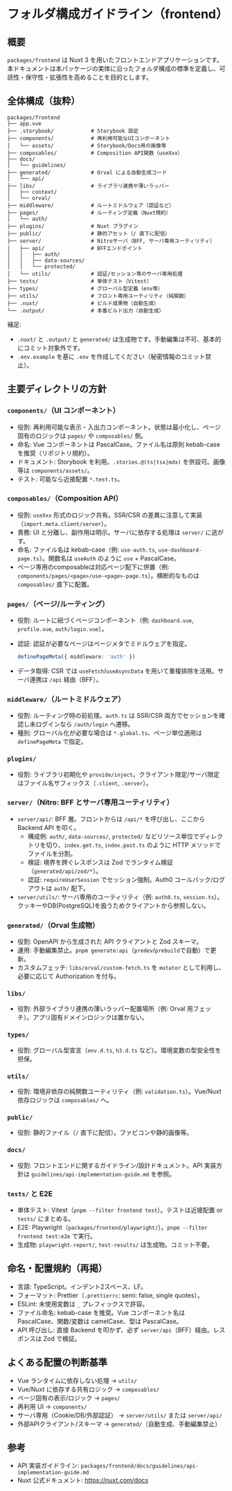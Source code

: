 # フォルダ構成ガイドライン（frontend）

## 概要

`packages/frontend` は Nuxt 3 を用いたフロントエンドアプリケーションです。本ドキュメントは本パッケージの実体に沿ったフォルダ構成の標準を定義し、可読性・保守性・拡張性を高めることを目的とします。

## 全体構成（抜粋）

```
packages/frontend
├── app.vue
├── .storybook/            # Storybook 設定
├── components/            # 再利用可能なUIコンポーネント
│   └── assets/            # Storybook/Docs用の画像等
├── composables/           # Composition API関数（useXxx）
├── docs/
│   └── guidelines/
├── generated/             # Orval による自動生成コード
│   └── api/
├── libs/                  # ライブラリ連携や薄いラッパー
│   ├── context/
│   └── orval/
├── middleware/            # ルートミドルウェア（認証など）
├── pages/                 # ルーティング定義（Nuxt規約）
│   └── auth/
├── plugins/               # Nuxt プラグイン
├── public/                # 静的アセット（/ 直下に配信）
├── server/                # Nitroサーバ（BFF, サーバ専用ユーティリティ）
│   ├── api/               # BFFエンドポイント
│   │   ├── auth/
│   │   ├── data-sources/
│   │   └── protected/
│   └── utils/             # 認証/セッション等のサーバ専用処理
├── tests/                 # 単体テスト（Vitest）
├── types/                 # グローバル型定義（env等）
├── utils/                 # フロント専用ユーティリティ（純関数）
├── .nuxt/                 # ビルド成果物（自動生成）
└── .output/               # 本番ビルド出力（自動生成）
```

補足:

- `.nuxt/` と `.output/` と `generated/` は生成物です。手動編集は不可、基本的にコミット対象外です。
- `.env.example` を基に `.env` を作成してください（秘密情報のコミット禁止）。

## 主要ディレクトリの方針

### `components/`（UI コンポーネント）

- 役割: 再利用可能な表示・入出力コンポーネント。状態は最小化し、ページ固有のロジックは `pages/` や `composables/` 側。
- 命名: Vue コンポーネントは PascalCase。ファイル名は原則 kebab-case を推奨（リポジトリ規約）。
- ドキュメント: Storybook を利用。`.stories.@(ts|tsx|mdx)` を併設可。画像等は `components/assets/`。
- テスト: 可能なら近接配置 `*.test.ts`。

### `composables/`（Composition API）

- 役割: `useXxx` 形式のロジック共有。SSR/CSR の差異に注意して実装（`import.meta.client/server`）。
- 責務: UI と分離し、副作用は明示。サーバに依存する処理は `server/` に逃がす。
- 命名: ファイル名は kebab-case（例: `use-auth.ts`, `use-dashboard-page.ts`）。関数名は `useAuth` のように `use` + PascalCase。
- ページ専用のcomposableは対応ページ配下に併置（例: `components/pages/<page>/use-<page>-page.ts`）。横断的なものは `composables/` 直下に配置。

### `pages/`（ページ/ルーティング）

- 役割: ルートに紐づくページコンポーネント（例: `dashboard.vue`, `profile.vue`, `auth/login.vue`）。
- 認証: 認証が必要なページはページメタでミドルウェアを指定。

  ```ts
  definePageMeta({ middleware: 'auth' })
  ```

- データ取得: CSR では `useFetch`/`useAsyncData` を用いて重複排除を活用。サーバ連携は `/api` 経由（BFF）。

### `middleware/`（ルートミドルウェア）

- 役割: ルーティング時の前処理。`auth.ts` は SSR/CSR 両方でセッションを確認し未ログインなら `/auth/login` へ遷移。
- 種別: グローバル化が必要な場合は `*.global.ts`、ページ単位適用は `definePageMeta` で指定。

### `plugins/`

- 役割: ライブラリ初期化や `provide/inject`。クライアント限定/サーバ限定はファイル名サフィックス（`.client`, `.server`）。

### `server/`（Nitro: BFF とサーバ専用ユーティリティ）

- `server/api/`: BFF 層。フロントからは `/api/*` を呼び出し、ここから Backend API を叩く。
  - 構成例: `auth/`, `data-sources/`, `protected/` などリソース単位でディレクトリを切り、`index.get.ts`, `index.post.ts` のように HTTP メソッドでファイルを分割。
  - 検証: 境界を跨ぐレスポンスは Zod でランタイム検証（`generated/api/zod/*`）。
  - 認証: `requireUserSession` でセッション強制。Auth0 コールバック/ログアウトは `auth/` 配下。
- `server/utils/`: サーバ専用のユーティリティ（例: `auth0.ts`, `session.ts`）。クッキーやDB(PostgreSQL)を扱うためクライアントから参照しない。

### `generated/`（Orval 生成物）

- 役割: OpenAPI から生成された API クライアントと Zod スキーマ。
- 運用: 手動編集禁止。`pnpm generate:api`（`predev`/`prebuild`で自動）で更新。
- カスタムフェッチ: `libs/orval/custom-fetch.ts` を `mutator` として利用し、必要に応じて Authorization を付与。

### `libs/`

- 役割: 外部ライブラリ連携の薄いラッパー配置場所（例: Orval 用フェッチ）。アプリ固有ドメインロジックは置かない。

### `types/`

- 役割: グローバル型宣言（`env.d.ts`, `h3.d.ts` など）。環境変数の型安全性を担保。

### `utils/`

- 役割: 環境非依存の純関数ユーティリティ（例: `validation.ts`）。Vue/Nuxt 依存ロジックは `composables/` へ。

### `public/`

- 役割: 静的ファイル（`/` 直下に配信）。ファビコンや静的画像等。

### `docs/`

- 役割: フロントエンドに関するガイドライン/設計ドキュメント。API 実装方針は `guidelines/api-implementation-guide.md` を参照。

### `tests/` と E2E

- 単体テスト: Vitest（`pnpm --filter frontend test`）。テストは近接配置 or `tests/` にまとめる。
- E2E: Playwright（`packages/frontend/playwright/`）。`pnpm --filter frontend test:e2e` で実行。
- 生成物: `playwright-report/`, `test-results/` は生成物。コミット不要。

## 命名・配置規約（再掲）

- 言語: TypeScript。インデント2スペース、LF。
- フォーマット: Prettier（`.prettierrc`: semi: false, single quotes）。
- ESLint: 未使用変数は `_` プレフィックスで許容。
- ファイル命名: kebab-case を推奨。Vue コンポーネント名は PascalCase、関数/変数は camelCase、型は PascalCase。
- API 呼び出し: 直接 Backend を叩かず、必ず `server/api`（BFF）経由。レスポンスは Zod で検証。

## よくある配置の判断基準

- Vue ランタイムに依存しない処理 → `utils/`
- Vue/Nuxt に依存する共有ロジック → `composables/`
- ページ固有の表示/ロジック → `pages/`
- 再利用 UI → `components/`
- サーバ専用（Cookie/DB/外部認証） → `server/utils/` または `server/api/`
- 外部APIクライアント/スキーマ → `generated/`（自動生成、手動編集禁止）

## 参考

- API 実装ガイドライン: `packages/frontend/docs/guidelines/api-implementation-guide.md`
- Nuxt 公式ドキュメント: https://nuxt.com/docs
